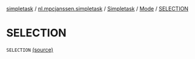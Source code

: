[simpletask](../../../index.md) / [nl.mpcjanssen.simpletask](../../index.md) / [Simpletask](../index.md) / [Mode](index.md) / [SELECTION](.)

# SELECTION

`SELECTION` [(source)](https://github.com/mpcjanssen/simpletask-android/blob/master/src/main/java/nl/mpcjanssen/simpletask/Simpletask.kt#L70)